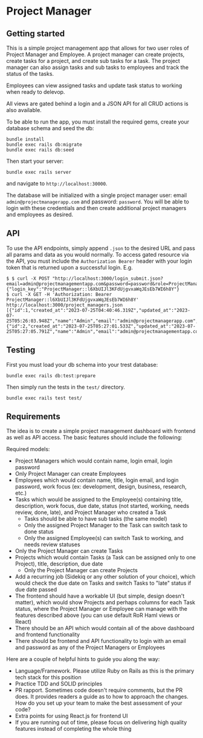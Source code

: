 # Project Manager

## Getting started
This is a simple project management app that allows for two user roles of Project Manager and Employee. A project manager can create projects, create tasks for a project, and create sub tasks for a task. The project manager can also assign tasks and sub tasks to employees and track the status of the tasks.

Employees can view assigned tasks and update task status to working when ready to delevop. 

All views are gated behind a login and a JSON API for all CRUD actions is also available. 

To be able to run the app, you must install the required gems, create your database schema and seed the db:

```
bundle install
bundle exec rails db:migrate
bundle exec rails db:seed
```

Then start your server:

`bundle exec rails server`

and navigate to `http://localhost:30000`.

The database will be initialized with a single project manager user: email `admin@projectmanagerapp.com` and password: `password`. You will be able to login with these credentials and then create additional project managers and employees as desired.

## API

To use the API endpoints, simply append `.json` to the desired URL and pass all params and data as you would normally. To access gated resource via the API, you must include the `Authorization Bearer` header with your login token that is returned upon a successful login. E.g.

```
$ $ curl -X POST "http://localhost:3000/login_submit.json?email=admin@projectmanagementapp.com&password=password&role=ProjectManager"
{"login_key":"ProjectManager::l6XbUIJl3KFdUjgvxaWqJEsEb7WI6h8Y"}
$ curl -X GET -H 'Authorization: Bearer ProjectManager::l6XbUIJl3KFdUjgvxaWqJEsEb7WI6h8Y' http://localhost:3000/project_managers.json
[{"id":1,"created_at":"2023-07-25T04:40:46.319Z","updated_at":"2023-07-25T05:26:03.948Z","name":"Admin","email":"admin@projectmanagerapp.com","url":"http://localhost:3000/project_managers/1.json"},{"id":2,"created_at":"2023-07-25T05:27:01.533Z","updated_at":"2023-07-25T05:27:05.791Z","name":"Admin","email":"admin@projectmanagementapp.com","url":"http://localhost:3000/project_managers/2.json"}]
```

## Testing

First you must load your db schema into your trest database:

`bundle exec rails db:test:prepare`

Then simply run the tests in the `test/` directory.

`bundle exec rails test test/`


## Requirements

The idea is to create a simple project management dashboard with frontend as well as API access. The basic features should include the following:


Required models:
* Project Managers which would contain name, login email, login password
* Only Project Manager can create Employees
* Employees which would contain name, title, login email, and login password, work focus (ex: development, design, business, research, etc.)
* Tasks which would be assigned to the Employee(s) containing title, description, work focus, due date, status (not started, working, needs review, done, late), and Project Manager who created a Task
    * Tasks should be able to have sub tasks (the same model)
    * Only the assigned Project Manager to the Task can switch task to done status
    * Only the assigned Employee(s) can switch Task to working, and needs review statuses
* Only the Project Manager can create Tasks
* Projects which would contain Tasks (a Task can be assigned only to one Project), title, description, due date
    * Only the Project Manager can create Projects
* Add a recurring job (Sidekiq or any other solution of your choice), which would check the due date on Tasks and switch Tasks to "late" status if due date passed
* The frontend should have a workable UI (but simple, design doesn't matter), which would show Projects and perhaps columns for each Task status, where the Project Manager or Employee can manage with the features described above (you can use default RoR Haml views or React)
* There should be an API which would contain all of the above dashboard and frontend functionality
* There should be frontend and API functionality to login with an email and password as any of the Project Managers or Employees


Here are a couple of helpful hints to guide you along the way:

* Language/Framework. Please utilize Ruby on Rails as this is the primary tech stack for this position
* Practice TDD and SOLID principles
* PR rapport. Sometimes code doesn't require comments, but the PR does. It provides readers a guide as to how to approach the changes. How do you set up your team to make the best assessment of your code?
* Extra points for using React.js for frontend UI
* If you are running out of time, please focus on delivering high quality features instead of completing the whole thing

